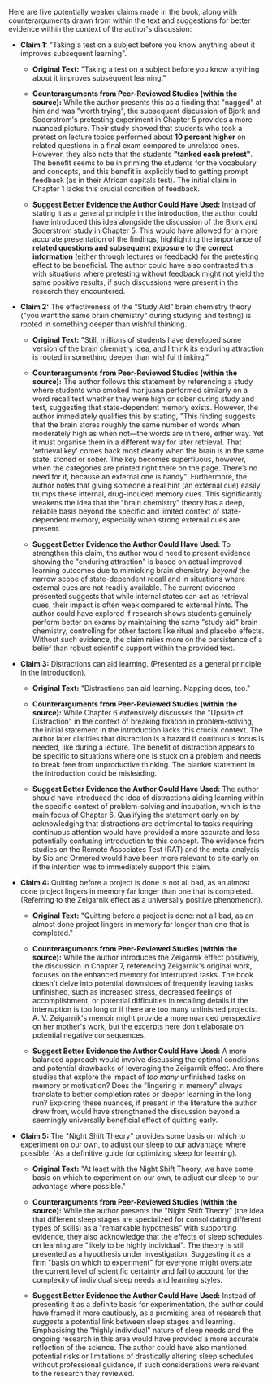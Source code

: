 Here are five potentially weaker claims made in the book, along with counterarguments drawn from within the text and suggestions for better evidence within the context of the author's discussion:

- **Claim 1:** "Taking a test on a subject before you know anything about it improves subsequent learning".
    
    - **Original Text:** "Taking a test on a subject before you know anything about it improves subsequent learning."
        
    - **Counterarguments from Peer-Reviewed Studies (within the source):** While the author presents this as a finding that "nagged" at him and was "worth trying", the subsequent discussion of Bjork and Soderstrom's pretesting experiment in Chapter 5 provides a more nuanced picture. Their study showed that students who took a pretest on lecture topics performed about **10 percent higher** on related questions in a final exam compared to unrelated ones. However, they also note that the students **"tanked each pretest"**. The benefit seems to be in priming the students for the vocabulary and concepts, and this benefit is explicitly tied to getting prompt feedback (as in their African capitals test). The initial claim in Chapter 1 lacks this crucial condition of feedback.
        
    - **Suggest Better Evidence the Author Could Have Used:** Instead of stating it as a general principle in the introduction, the author could have introduced this idea alongside the discussion of the Bjork and Soderstrom study in Chapter 5. This would have allowed for a more accurate presentation of the findings, highlighting the importance of **related questions and subsequent exposure to the correct information** (either through lectures or feedback) for the pretesting effect to be beneficial. The author could have also contrasted this with situations where pretesting without feedback might not yield the same positive results, if such discussions were present in the research they encountered.
        
- **Claim 2:** The effectiveness of the "Study Aid" brain chemistry theory ("you want the same brain chemistry" during studying and testing) is rooted in something deeper than wishful thinking.
    
    - **Original Text:** "Still, millions of students have developed some version of the brain chemistry idea, and I think its enduring attraction is rooted in something deeper than wishful thinking."
        
    - **Counterarguments from Peer-Reviewed Studies (within the source):** The author follows this statement by referencing a study where students who smoked marijuana performed similarly on a word recall test whether they were high or sober during study and test, suggesting that state-dependent memory exists. However, the author immediately qualifies this by stating, "This finding suggests that the brain stores roughly the same number of words when moderately high as when not—the words are in there, either way. Yet it must organise them in a different way for later retrieval. That 'retrieval key' comes back most clearly when the brain is in the same state, stoned or sober. The key becomes superfluous, however, when the categories are printed right there on the page. There’s no need for it, because an external one is handy". Furthermore, the author notes that giving someone a real hint (an external cue) easily trumps these internal, drug-induced memory cues. This significantly weakens the idea that the "brain chemistry" theory has a deep, reliable basis beyond the specific and limited context of state-dependent memory, especially when strong external cues are present.
        
    - **Suggest Better Evidence the Author Could Have Used:** To strengthen this claim, the author would need to present evidence showing the "enduring attraction" is based on actual improved learning outcomes due to mimicking brain chemistry, _beyond_ the narrow scope of state-dependent recall and in situations where external cues are not readily available. The current evidence presented suggests that while internal states can act as retrieval cues, their impact is often weak compared to external hints. The author could have explored if research shows students genuinely perform better on exams by maintaining the same "study aid" brain chemistry, controlling for other factors like ritual and placebo effects. Without such evidence, the claim relies more on the persistence of a belief than robust scientific support within the provided text.
        
- **Claim 3:** Distractions can aid learning. (Presented as a general principle in the introduction).
    
    - **Original Text:** "Distractions can aid learning. Napping does, too."
        
    - **Counterarguments from Peer-Reviewed Studies (within the source):** While Chapter 6 extensively discusses the "Upside of Distraction" in the context of breaking fixation in problem-solving, the initial statement in the introduction lacks this crucial context. The author later clarifies that distraction is a hazard if continuous focus is needed, like during a lecture. The benefit of distraction appears to be specific to situations where one is stuck on a problem and needs to break free from unproductive thinking. The blanket statement in the introduction could be misleading.
        
    - **Suggest Better Evidence the Author Could Have Used:** The author should have introduced the idea of distractions aiding learning within the specific context of problem-solving and incubation, which is the main focus of Chapter 6. Qualifying the statement early on by acknowledging that distractions are detrimental to tasks requiring continuous attention would have provided a more accurate and less potentially confusing introduction to this concept. The evidence from studies on the Remote Associates Test (RAT) and the meta-analysis by Sio and Ormerod would have been more relevant to cite early on if the intention was to immediately support this claim.
        
- **Claim 4:** Quitting before a project is done is not all bad, as an almost done project lingers in memory far longer than one that is completed. (Referring to the Zeigarnik effect as a universally positive phenomenon).
    
    - **Original Text:** "Quitting before a project is done: not all bad, as an almost done project lingers in memory far longer than one that is completed."
        
    - **Counterarguments from Peer-Reviewed Studies (within the source):** While the author introduces the Zeigarnik effect positively, the discussion in Chapter 7, referencing Zeigarnik's original work, focuses on the enhanced memory for interrupted tasks. The book doesn't delve into potential downsides of frequently leaving tasks unfinished, such as increased stress, decreased feelings of accomplishment, or potential difficulties in recalling details if the interruption is too long or if there are too many unfinished projects. A. V. Zeigarnik's memoir might provide a more nuanced perspective on her mother's work, but the excerpts here don't elaborate on potential negative consequences.
        
    - **Suggest Better Evidence the Author Could Have Used:** A more balanced approach would involve discussing the optimal conditions and potential drawbacks of leveraging the Zeigarnik effect. Are there studies that explore the impact of _too many_ unfinished tasks on memory or motivation? Does the "lingering in memory" always translate to better completion rates or deeper learning in the long run? Exploring these nuances, if present in the literature the author drew from, would have strengthened the discussion beyond a seemingly universally beneficial effect of quitting early.
        
- **Claim 5:** The "Night Shift Theory" provides some basis on which to experiment on our own, to adjust our sleep to our advantage where possible. (As a definitive guide for optimizing sleep for learning).
    
    - **Original Text:** "At least with the Night Shift Theory, we have some basis on which to experiment on our own, to adjust our sleep to our advantage where possible."
        
    - **Counterarguments from Peer-Reviewed Studies (within the source):** While the author presents the "Night Shift Theory" (the idea that different sleep stages are specialized for consolidating different types of skills) as a "remarkable hypothesis" with supporting evidence, they also acknowledge that the effects of sleep schedules on learning are "likely to be highly individual". The theory is still presented as a hypothesis under investigation. Suggesting it as a firm "basis on which to experiment" for everyone might overstate the current level of scientific certainty and fail to account for the complexity of individual sleep needs and learning styles.
        
    - **Suggest Better Evidence the Author Could Have Used:** Instead of presenting it as a definite basis for experimentation, the author could have framed it more cautiously, as a promising area of research that _suggests_ a potential link between sleep stages and learning. Emphasising the "highly individual" nature of sleep needs and the ongoing research in this area would have provided a more accurate reflection of the science. The author could have also mentioned potential risks or limitations of drastically altering sleep schedules without professional guidance, if such considerations were relevant to the research they reviewed.